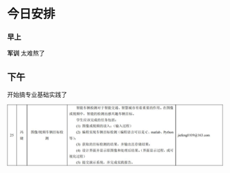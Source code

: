 # 今日安排

### 早上

**军训** 太难熬了

## 下午

开始搞专业基础实践了

![](https://raw.githubusercontent.com/amazing-fish/images/main/img/202206271434783.jpg)

